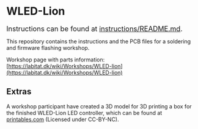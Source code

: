 # WLED-Lion

<span style=font-size:large>Instructions can be found at [instructions/README.md](instructions/README.md).</span>

This repository contains the instructions and the PCB files for a soldering and firmware flashing workshop.

Workshop page with parts information: [https://labitat.dk/wiki/Workshops/WLED-lion](https://labitat.dk/wiki/Workshops/WLED-lion)


## Extras
A workshop participant have created a 3D model for 3D printing a box for the finished WLED-Lion LED controller, which can be found at [printables.com](https://www.printables.com/model/343865-wled-lion-box) (Licensed under CC-BY-NC).